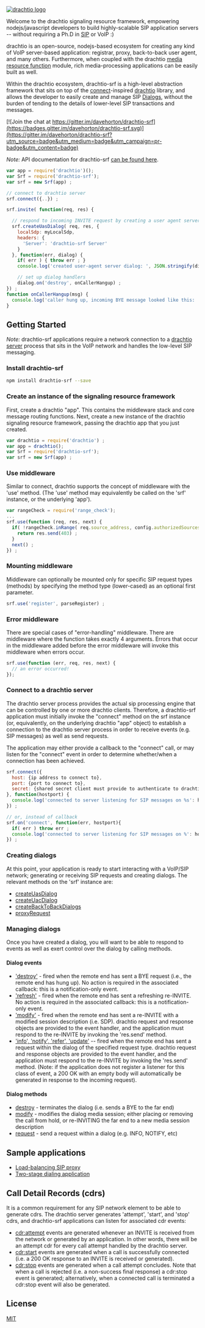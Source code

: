[![drachtio logo](http://davehorton.github.io/drachtio-srf/img/definition-only-cropped.png)](http://davehorton.github.io/drachtio-srf)

Welcome to the drachtio signaling resource framework, empowering nodejs/javascript developers to build highly-scalable SIP application servers -- without requiring a Ph.D in [SIP](https://www.ietf.org/rfc/rfc3261.txt) or VoIP :)

drachtio is an open-source, nodejs-based ecosystem for creating any kind of VoIP server-based application: registrar, proxy, back-to-back user agent, and many others. Furthermore, when coupled with the drachtio [media resource function](https://github.com/davehorton/drachtio-fsmrf) module, rich media-processing applications can be easily built as well.

Within the drachtio ecosystem, drachtio-srf is a high-level abstraction framework that sits on top of the [connect](https://github.com/senchalabs/connect)-inspired [drachtio](https://github.com/davehorton/drachtio) library, and allows the developer to easily create and manage SIP [Dialogs](http://davehorton.github.io/drachtio-srf/api/Dialog), without the burden of tending to the details of lower-level SIP transactions and messages.

[![Join the chat at https://gitter.im/davehorton/drachtio-srf](https://badges.gitter.im/davehorton/drachtio-srf.svg)](https://gitter.im/davehorton/drachtio-srf?utm_source=badge&utm_medium=badge&utm_campaign=pr-badge&utm_content=badge)

*Note:* API documentation for drachtio-srf [can be found here](http://davehorton.github.io/drachtio-srf/api/index.html).

```js
var app = require('drachtio')();
var Srf = require('drachtio-srf'); 
var srf = new Srf(app) ;

// connect to drachtio server
srf.connect({..}) ;

srf.invite( function(req, res) {

  // respond to incoming INVITE request by creating a user agent server dialog
  srf.createUasDialog( req, res, {
    localSdp: myLocalSdp,
    headers: {
      'Server': 'drachtio-srf Server'
    }
  }, function(err, dialog) {
    if( err ) { throw err ; }
    console.log('created user-agent server dialog: ', JSON.stringify(dialog)) ;

    // set up dialog handlers
    dialog.on('destroy', onCallerHangup) ;
}) ;
function onCallerHangup(msg) {
  console.log('caller hung up, incoming BYE message looked like this: ', msg) ;
}
``` 

## Getting Started

*Note:* drachtio-srf applications require a network connection to a [drachtio server](https://github.com/davehorton/drachtio-server) process that sits in the VoIP network and handles the low-level SIP messaging.

### Install drachtio-srf
```bash
npm install drachtio-srf --save
```

### Create an instance of the signaling resource framework
First, create a drachtio "app".  This contains the middleware stack and core message routing functions.  Next, create a new instance of the drachtio signaling resource framework, passing the drachtio app that you just created.

```js
var drachtio = require('drachtio') ;
var app = drachtio();
var Srf = require('drachtio-srf'); 
var srf = new Srf(app) ;
```

### Use middleware
Similar to connect, drachtio supports the concept of middleware with the 'use' method. (The 'use' method may equivalently be called on the 'srf' instance, or the underlying 'app').

```js
var rangeCheck = require('range_check');
...
srf.use(function (req, res, next) {
  if( !rangeCheck.inRange( req.source_address, config.authorizedSources) ) { 
    return res.send(403) ; 
  }
  next() ;
}) ;
```

### Mounting middleware
Middleware can optionally be mounted only for specific SIP request types (methods) by specifying the method type (lower-cased) as an optional first parameter. 

```js
srf.use('register', parseRegister) ;
```

### Error middleware
There are special cases of "error-handling" middleware. There are middleware where the function takes exactly 4 arguments. Errors that occur in the middleware added before the error middleware will invoke this middleware when errors occur.

```js
srf.use(function (err, req, res, next) {
  // an error occurred!
});
```

### Connect to a drachtio server
The drachtio server process provides the actual sip processing engine that can be controlled by one or more drachtio clients.  Therefore, a drachtio-srf application must initially invoke the "connect" method on the srf instance (or, equivalently, on the underlying drachtio "app" object) to establish a connection to the drachtio server process in order to receive events (e.g. SIP messages) as well as send requests.  

The application may either provide a callback to the "connect" call, or may listen for the "connect" event in order to determine whether/when a connection has been achieved.

```js
srf.connect({
  host: {ip address to connect to},
  port: {port to connect to},
  secret: {shared secret client must provide to authenticate to drachtio server}
}, function(hostport) {
  console.log('connected to server listening for SIP messages on %s': hostport) ;
}) ;

// or, instead of callback
srf.on('connect', function(err, hostport){
  if( err ) throw err ;
  console.log('connected to server listening for SIP messages on %': hostport) ;  
}) ;
```

### Creating dialogs
At this point, your application is ready to start interacting with a VoIP/SIP network; generating or receiving SIP requests and creating dialogs. The relevant methods on the 'srf' instance are:

* [createUasDialog](http://davehorton.github.io/drachtio-srf/api/Srf.html#createUasDialog)
* [createUacDialog](http://davehorton.github.io/drachtio-srf/api/Srf.html#createUacDialog)
* [createBackToBackDialogs](http://davehorton.github.io/drachtio-srf/api/Srf.html#createBackToBackDialogs)
* [proxyRequest](http://davehorton.github.io/drachtio-srf/api/Srf.html#proxyRequest)

### Managing dialogs
Once you have created a dialog, you will want to be able to respond to events as well as exert control over the dialog by calling methods.

#### Dialog events</h5>
* ['destroy'](http://davehorton.github.io/drachtio-srf/api/Dialog.html#event:destroy) - fired when the remote end has sent a BYE request (i.e., the remote end has hung up).  No action is required in the associated callback: this is a notification-only event.
* ['refresh'](http://davehorton.github.io/drachtio-srf/api/Dialog.html#event:refresh) - fired when the remote end has sent a refreshing re-INVITE.  No action is required in the associated callback: this is a notification-only event.
* ['modify'](http://davehorton.github.io/drachtio-srf/api/Dialog.html#event:modify) - fired when the remote end has sent a re-INVITE with a modified session description (i.e. SDP). drachtio request and response objects are provided to the event handler, and the application must respond to the re-INVITE by invoking the 'res.send' method.</li>
* ['info', 'notify', 'refer', 'update'](http://davehorton.github.io/drachtio-srf/api/Dialog.html#event:info) -- fired when the remote end has sent a request within the dialog of the specified request type. drachtio request and response objects are provided to the event handler, and the application must respond to the re-INVITE by invoking the 'res.send' method. (Note: if the application does not register a listener for this class of event, a 200 OK with an empty body will automatically be generated in response to the incoming request).

#### Dialog methods
* [destroy](http://davehorton.github.io/drachtio-srf/api/Srf.html#destroy) - terminates the dialog (i.e. sends a BYE to the far end)
* [modify](http://davehorton.github.io/drachtio-srf/api/Srf.html#modify) - modifies the dialog media session; either placing or removing the call from hold, or re-INVITING the far end to a new media session description
* [request](http://davehorton.github.io/drachtio-srf/api/Srf.html#request) - send a request within a dialog (e.g. INFO, NOTIFY, etc)

## Sample applications</h4>
* [Load-balancing SIP proxy](https://github.com/davehorton/simple-sip-proxy)
* [Two-stage dialing application](https://github.com/davehorton/drachtio-sample-twostage-dialing)

## Call Detail Records (cdrs)
It is a common requirement for any SIP network element to be able to generate cdrs.  The drachtio server generates 'attempt', 'start', and 'stop' cdrs, and drachtio-srf applications can listen for associated cdr events:
* [cdr:attempt](http://davehorton.github.io/drachtio-srf/api/Srf.html#event:cdr:attempt) events are generated whenever an INVITE is received from the network or generated by an application.  In other words, there will be an attempt cdr for every call attempt handled by the drachtio server.
* [cdr:start](http://davehorton.github.io/drachtio-srf/api/Srf.html#event:cdr:start) events are generated when a call is successfully connected (i.e. a 200 OK response to an INVITE is received or generated).
* [cdr:stop](http://davehorton.github.io/drachtio-srf/api/Srf.html#event:cdr:stop) events are generated when a call attempt concludes.  Note that when a call is rejected (i.e. a non-success final response) a cdr:stop event is generated; alternatively, when a connected call is terminated a cdr:stop event will also be generated.

## License
[MIT](https://github.com/davehorton/drachtio-srf/blob/master/LICENSE)
